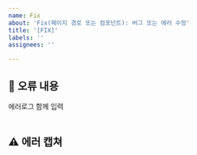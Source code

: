 ```yaml
---
name: Fix
about: 'Fix(페이지 경로 또는 컴포넌트): 버그 또는 에러 수정'
title: '[FIX]'
labels: ''
assignees: ''

---
```


## 🤔 오류 내용

에러로그 함께 입력  
<br>

## ⚠ 에러 캡쳐

<br>
